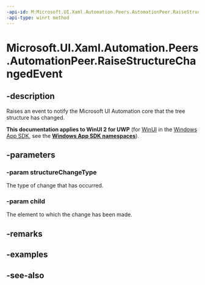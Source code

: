 ```yaml
---
-api-id: M:Microsoft.UI.Xaml.Automation.Peers.AutomationPeer.RaiseStructureChangedEvent(Microsoft.UI.Xaml.Automation.Peers.AutomationStructureChangeType,Microsoft.UI.Xaml.Automation.Peers.AutomationPeer)
-api-type: winrt method
---
```


<!-- Method syntax
public void RaiseStructureChangedEvent(Windows.UI.Xaml.Automation.Peers.AutomationStructureChangeType structureChangeType, Windows.UI.Xaml.Automation.Peers.AutomationPeer child)
-->

# Microsoft.UI.Xaml.Automation.Peers.AutomationPeer.RaiseStructureChangedEvent

## -description
Raises an event to notify the Microsoft UI Automation core that the tree structure has changed.

**This documentation applies to WinUI 2 for UWP** (for [WinUI](/windows/apps/winui/winui3/) in the [Windows App SDK](/windows/apps/windows-app-sdk/), see the **[Windows App SDK namespaces](/windows/windows-app-sdk/api/winrt/)**).

## -parameters
### -param structureChangeType
The type of change that has occurred.

### -param child
The element to which the change has been made.

## -remarks

## -examples

## -see-also
